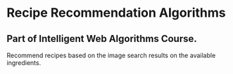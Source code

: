 # Recipe Recommendation Algorithms
## Part of Intelligent Web Algorithms Course.
Recommend recipes based on the image search results on the available ingredients.
